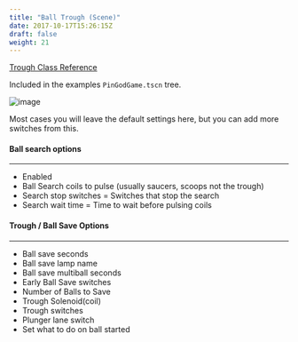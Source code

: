 ```yaml
---
title: "Ball Trough (Scene)"
date: 2017-10-17T15:26:15Z
draft: false
weight: 21
---
```


[Trough Class Reference](/PinGod.VP.Examples/html/classTrough.html)

Included in the examples `PinGodGame.tscn` tree.

![image](../../images/trough_options.jpg)

Most cases you will leave the default settings here, but you can add more switches from this.

#### Ball search options
---

- Enabled
- Ball Search coils to pulse (usually saucers, scoops not the trough)
- Search stop switches = Switches that stop the search
- Search wait time = Time to wait before pulsing coils

#### Trough / Ball Save Options
---

- Ball save seconds
- Ball save lamp name
- Ball save multiball seconds
- Early Ball Save switches
- Number of Balls to Save
- Trough Solenoid(coil)
- Trough switches
- Plunger lane switch
- Set what to do on ball started